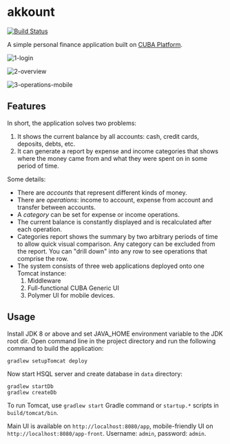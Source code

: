 akkount
=======

<a href="https://travis-ci.org/knstvk/akkount"><img src="https://api.travis-ci.org/knstvk/akkount.svg?branch=master" alt="Build Status" title=""></a>

A simple personal finance application built on [CUBA Platform](https://www.cuba-platform.com).

![1-login](https://github.com/knstvk/akkount/blob/master/img/1-login.png)

![2-overview](https://github.com/knstvk/akkount/blob/master/img/2-overview.png)

![3-operations-mobile](https://github.com/knstvk/akkount/blob/master/img/3-operations-mobile.png)

Features
--------

In short, the application solves two problems:
 1. It shows the current balance by all accounts: cash, credit cards, deposits, debts, etc.
 2. It can generate a report by expense and income categories that shows where the money came from and what they were spent on in some period of time.

Some details:
* There are _accounts_ that represent different kinds of money.
* There are _operations_: income to account, expense from account and transfer between accounts.
* A _category_ can be set for expense or income operations.
* The current balance is constantly displayed and is recalculated after each operation.
* Categories report shows the summary by two arbitrary periods of time to allow quick visual comparison. Any category can be excluded from the report. You can "drill down" into any row to see operations that comprise the row.
* The system consists of three web applications deployed onto one Tomcat instance:
   1. Middleware
   2. Full-functional CUBA Generic UI
   3. Polymer UI for mobile devices. 

Usage
-----

Install JDK 8 or above and set JAVA_HOME environment variable to the JDK root dir.
Open command line in the project directory and run the following command to build the application:
```
gradlew setupTomcat deploy
```

Now start HSQL server and create database in `data` directory:
```
gradlew startDb
gradlew createDb
```
To run Tomcat, use `gradlew start` Gradle command or `startup.*` scripts in `build/tomcat/bin`.

Main UI is available on `http://localhost:8080/app`, mobile-friendly UI on `http://localhost:8080/app-front`. 
Username: `admin`, password: `admin`.
